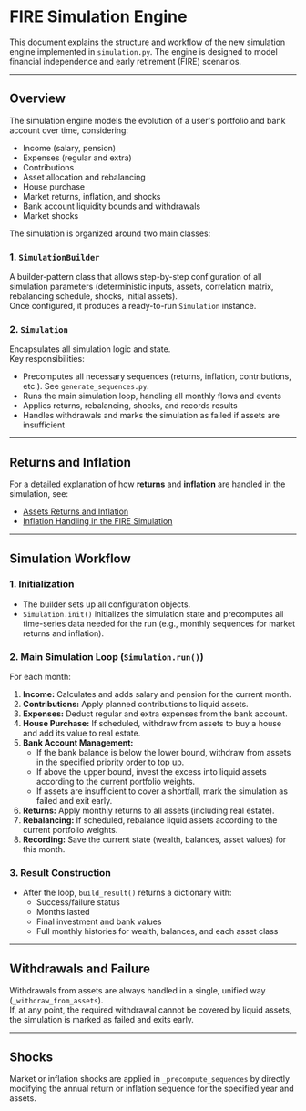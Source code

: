 # FIRE Simulation Engine

This document explains the structure and workflow of the new simulation engine implemented in
`simulation.py`. The engine is designed to model financial independence and early retirement
(FIRE) scenarios.

---

## Overview

The simulation engine models the evolution of a user's portfolio and bank account over time,
considering:

- Income (salary, pension)
- Expenses (regular and extra)
- Contributions
- Asset allocation and rebalancing
- House purchase
- Market returns, inflation, and shocks
- Bank account liquidity bounds and withdrawals
- Market shocks

The simulation is organized around two main classes:

### 1. `SimulationBuilder`

A builder-pattern class that allows step-by-step configuration of all simulation parameters
(deterministic inputs, assets, correlation matrix, rebalancing schedule, shocks, initial assets).  
Once configured, it produces a ready-to-run `Simulation` instance.

### 2. `Simulation`

Encapsulates all simulation logic and state.  
Key responsibilities:

- Precomputes all necessary sequences (returns, inflation, contributions, etc.).
  See `generate_sequences.py`.
- Runs the main simulation loop, handling all monthly flows and events
- Applies returns, rebalancing, shocks, and records results
- Handles withdrawals and marks the simulation as failed if assets are insufficient

---

## Returns and Inflation

For a detailed explanation of how **returns** and **inflation** are handled in the simulation, see:

- [Assets Returns and Inflation](../docs/returns.md)
- [Inflation Handling in the FIRE Simulation](../docs/inflation.md)

---

## Simulation Workflow

### 1. **Initialization**

- The builder sets up all configuration objects.
- `Simulation.init()` initializes the simulation state and precomputes all time-series data needed
  for the run (e.g., monthly sequences for market returns and inflation).

### 2. **Main Simulation Loop (`Simulation.run()`)**

For each month:

1. **Income:** Calculates and adds salary and pension for the current month.
2. **Contributions:** Apply planned contributions to liquid assets.
3. **Expenses:** Deduct regular and extra expenses from the bank account.
4. **House Purchase:** If scheduled, withdraw from assets to buy a house and add its value to real
   estate.
5. **Bank Account Management:**
   - If the bank balance is below the lower bound, withdraw from assets in the specified
     priority order to top up.
   - If above the upper bound, invest the excess into liquid assets according to
     the current portfolio weights.
   - If assets are insufficient to cover a shortfall, mark the simulation as failed and exit early.
6. **Returns:** Apply monthly returns to all assets (including real estate).
7. **Rebalancing:** If scheduled, rebalance liquid assets according to the current portfolio
   weights.
8. **Recording:** Save the current state (wealth, balances, asset values) for this month.

### 3. **Result Construction**

- After the loop, `build_result()` returns a dictionary with:
  - Success/failure status
  - Months lasted
  - Final investment and bank values
  - Full monthly histories for wealth, balances, and each asset class

---

## Withdrawals and Failure

Withdrawals from assets are always handled in a single, unified way (`_withdraw_from_assets`).  
If, at any point, the required withdrawal cannot be covered by liquid assets, the simulation is
marked as failed and exits early.

---

## Shocks

Market or inflation shocks are applied in `_precompute_sequences` by directly modifying the annual
return or inflation sequence for the specified year and assets.
